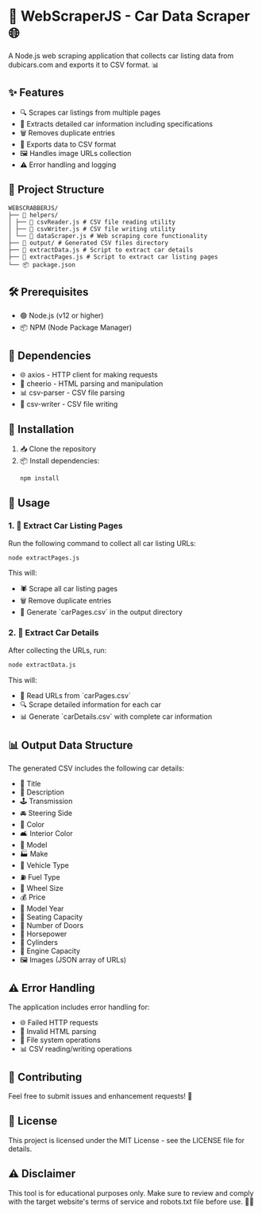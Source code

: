# 🚗 WebScraperJS - Car Data Scraper 🌐

A Node.js web scraping application that collects car listing data from dubicars.com and exports it to CSV format. 📊

## ✨ Features

- 🔍 Scrapes car listings from multiple pages
- 🚙 Extracts detailed car information including specifications
- 🗑️ Removes duplicate entries
- 📁 Exports data to CSV format
- 🖼️ Handles image URLs collection
- ⚠️ Error handling and logging

## 📂 Project Structure

```
WEBSCRABBERJS/
├── 📁 helpers/
│ ├── 📄 csvReader.js # CSV file reading utility
│ ├── 📄 csvWriter.js # CSV file writing utility
│ └── 📄 dataScraper.js # Web scraping core functionality
├── 📁 output/ # Generated CSV files directory
├── 📄 extractData.js # Script to extract car details
├── 📄 extractPages.js # Script to extract car listing pages
└── 📦 package.json
```

## 🛠️ Prerequisites

- 🟢 Node.js (v12 or higher)
- 📦 NPM (Node Package Manager)

## 🔧 Dependencies

- 🌐 axios - HTTP client for making requests
- 🧰 cheerio - HTML parsing and manipulation
- 📊 csv-parser - CSV file parsing
- 📝 csv-writer - CSV file writing

## 🚀 Installation

1. 📥 Clone the repository
2. 📦 Install dependencies:
   ```bash
   npm install
   ```

## 🏁 Usage

### 1. 📃 Extract Car Listing Pages

Run the following command to collect all car listing URLs:

```bash
node extractPages.js
```

This will:

- 🕷️ Scrape all car listing pages
- 🗑️ Remove duplicate entries
- 📄 Generate \`carPages.csv\` in the output directory

### 2. 🚗 Extract Car Details

After collecting the URLs, run:

```bash
node extractData.js
```

This will:

- 📖 Read URLs from \`carPages.csv\`
- 🔍 Scrape detailed information for each car
- 📊 Generate \`carDetails.csv\` with complete car information

## 📊 Output Data Structure

The generated CSV includes the following car details:

- 📌 Title
- 📝 Description
- 🕹️ Transmission
- 🚘 Steering Side
- 🎨 Color
- 🛋️ Interior Color
- 🚙 Model
- 🏭 Make
- 🚐 Vehicle Type
- ⛽ Fuel Type
- 🛞 Wheel Size
- 💰 Price
- 📅 Model Year
- 👥 Seating Capacity
- 🚪 Number of Doors
- 🐎 Horsepower
- 🔧 Cylinders
- 🔋 Engine Capacity
- 🖼️ Images (JSON array of URLs)

## ⚠️ Error Handling

The application includes error handling for:

- 🌐 Failed HTTP requests
- 🧩 Invalid HTML parsing
- 💾 File system operations
- 📊 CSV reading/writing operations

## 🤝 Contributing

Feel free to submit issues and enhancement requests! 🙌

## 📜 License

This project is licensed under the MIT License - see the LICENSE file for details.

## ⚠️ Disclaimer

This tool is for educational purposes only. Make sure to review and comply with the target website's terms of service and robots.txt file before use. 🕵️‍♂️
